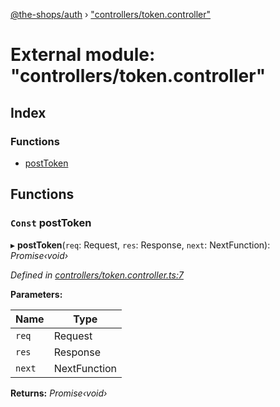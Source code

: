 [@the-shops/auth](../globals.md) › ["controllers/token.controller"](_controllers_token_controller_.md)

# External module: "controllers/token.controller"

## Index

### Functions

* [postToken](_controllers_token_controller_.md#const-posttoken)

## Functions

### `Const` postToken

▸ **postToken**(`req`: Request, `res`: Response, `next`: NextFunction): *Promise‹void›*

*Defined in [controllers/token.controller.ts:7](https://github.com/brians-open-source-stuff/the-shops/blob/83bdb6e/auth/src/controllers/token.controller.ts#L7)*

**Parameters:**

Name | Type |
------ | ------ |
`req` | Request |
`res` | Response |
`next` | NextFunction |

**Returns:** *Promise‹void›*
